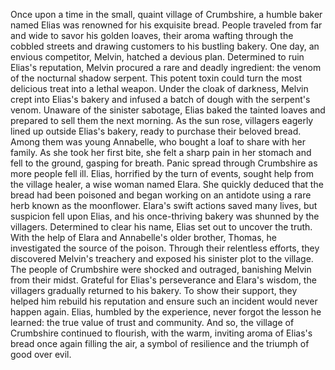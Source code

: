 Once upon a time in the small, quaint village of Crumbshire, a humble baker named Elias was renowned for his exquisite bread. People traveled from far and wide to savor his golden loaves, their aroma wafting through the cobbled streets and drawing customers to his bustling bakery.
One day, an envious competitor, Melvin, hatched a devious plan. Determined to ruin Elias's reputation, Melvin procured a rare and deadly ingredient: the venom of the nocturnal shadow serpent. This potent toxin could turn the most delicious treat into a lethal weapon.
Under the cloak of darkness, Melvin crept into Elias's bakery and infused a batch of dough with the serpent's venom. Unaware of the sinister sabotage, Elias baked the tainted loaves and prepared to sell them the next morning.
As the sun rose, villagers eagerly lined up outside Elias's bakery, ready to purchase their beloved bread. Among them was young Annabelle, who bought a loaf to share with her family. As she took her first bite, she felt a sharp pain in her stomach and fell to the ground, gasping for breath.
Panic spread through Crumbshire as more people fell ill. Elias, horrified by the turn of events, sought help from the village healer, a wise woman named Elara. She quickly deduced that the bread had been poisoned and began working on an antidote using a rare herb known as the moonflower.
Elara's swift actions saved many lives, but suspicion fell upon Elias, and his once-thriving bakery was shunned by the villagers. Determined to clear his name, Elias set out to uncover the truth. With the help of Elara and Annabelle's older brother, Thomas, he investigated the source of the poison.
Through their relentless efforts, they discovered Melvin's treachery and exposed his sinister plot to the village. The people of Crumbshire were shocked and outraged, banishing Melvin from their midst.
Grateful for Elias's perseverance and Elara's wisdom, the villagers gradually returned to his bakery. To show their support, they helped him rebuild his reputation and ensure such an incident would never happen again.
Elias, humbled by the experience, never forgot the lesson he learned: the true value of trust and community. And so, the village of Crumbshire continued to flourish, with the warm, inviting aroma of Elias's bread once again filling the air, a symbol of resilience and the triumph of good over evil.
